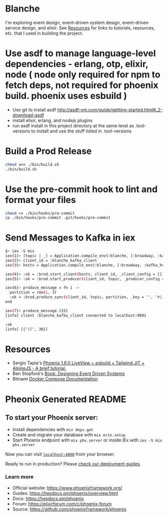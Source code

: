 # Blanche

I'm exploring event design, event-driven system design, event-driven service design, and elixir. See [Resources](#resources) for links to tutorials, resources, etc. that I used in building the project. 

# Use asdf to manage language-level dependencies - erlang, otp, elixir, node ( node only required for npm to fetch deps, not required for phoenix build. phoenix uses esbuild ) 

- Use git to install asdf http://asdf-vm.com/guide/getting-started.html#_2-download-asdf
- install elixir, erlang, and nodejs plugins 
- run asdf install in this project directory at the same level as .tool-versions to install and use the stuff listed in .tool-versions

# Build a Prod Release 

```sh
chmod a+x ./bin/build.sh
./bin/build.sh
```
# Use the pre-commit hook to lint and format your files 

```sh
chmod +x ./bin/hooks/pre-commit
cp ./bin/hooks/pre-commit .git/hooks/pre-commit
```

# Send Messages to Kafka in iex

```bash
$> iex -S mix 
iex(1)> [topic | _] = Application.compile_env(:blanche, [:broadway, :kafka_topics])
iex(2)> client_id = :blanche_kafka_client
iex(3)> hosts = Application.compile_env(:blanche, [:broadway, :kafka_hosts])

iex(4)> :ok = :brod.start_client(hosts, client_id, _client_config = [])
iex(5)> :ok = :brod.start_producer(client_id, topic, _producer_config = [])

iex(6)> produce_message = fn i ->
  partition = rem(i, 3)
  :ok = :brod.produce_sync(client_id, topic, partition, _key = "", "#{i}")
end

iex(7)> produce_message.(15)
[info] client :blanche_kafka_client connected to localhost:9091

:ok
[info] [{"15", 30}]
```
# Resources
- Sergio Tapia's [Phoenix 1.6.0 LiveView + esbuild + Tailwind JIT + AlpineJS - A brief tutorial.](https://sergiotapia.com/phoenix-160-liveview-esbuild-tailwind-jit-alpinejs-a-brief-tutorial)
- Ben Stopford's [Book: Designing Event Driven Systems](http://www.benstopford.com/2018/04/27/book-designing-event-driven-systems/)
- Bitnami [Docker Compose Documentation](https://github.com/bitnami/bitnami-docker-kafka/blob/master/README.md)

# Pheonix Generated README 

## To start your Phoenix server:

  * Install dependencies with `mix deps.get`
  * Create and migrate your database with `mix ecto.setup`
  * Start Phoenix endpoint with `mix phx.server` or inside IEx with `iex -S mix phx.server`

Now you can visit [`localhost:4000`](http://localhost:4000) from your browser.

Ready to run in production? Please [check our deployment guides](https://hexdocs.pm/phoenix/deployment.html).

### Learn more

  * Official website: https://www.phoenixframework.org/
  * Guides: https://hexdocs.pm/phoenix/overview.html
  * Docs: https://hexdocs.pm/phoenix
  * Forum: https://elixirforum.com/c/phoenix-forum
  * Source: https://github.com/phoenixframework/phoenix
